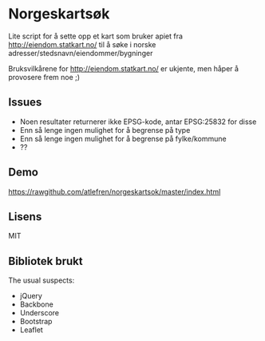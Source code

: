 Norgeskartsøk
=============

Lite script for å sette opp et kart som bruker apiet fra http://eiendom.statkart.no/ til å søke i norske adresser/stedsnavn/eiendommer/bygninger

Bruksvilkårene for http://eiendom.statkart.no/ er ukjente, men håper å provosere frem noe ;)

Issues
------
* Noen resultater returnerer ikke EPSG-kode, antar EPSG:25832 for disse
* Enn så lenge ingen mulighet for å begrense på type
* Enn så lenge ingen mulighet for å begrense på fylke/kommune
* ??

Demo
----
https://rawgithub.com/atlefren/norgeskartsok/master/index.html

Lisens
------
MIT

Bibliotek brukt
---------------
The usual suspects:
* jQuery
* Backbone
* Underscore
* Bootstrap
* Leaflet
